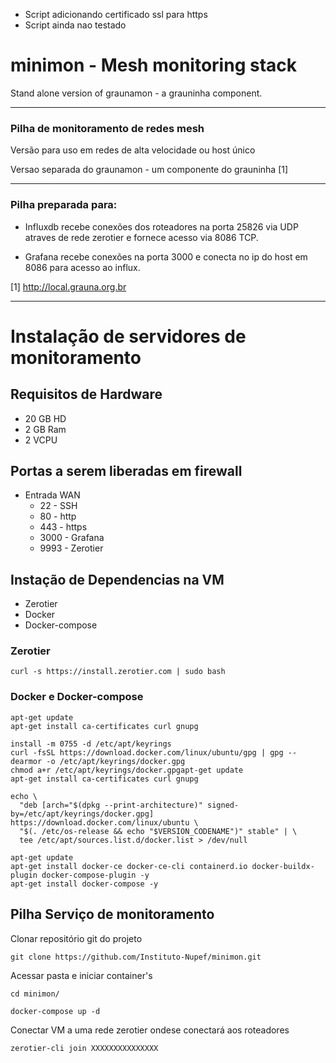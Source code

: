 * Script adicionando certificado ssl para https
* Script ainda nao testado


# minimon - Mesh monitoring stack
Stand alone version of graunamon - a grauninha component.

---

### Pilha de monitoramento de redes mesh

Versão para uso em redes de alta velocidade ou host único

Versao separada do graunamon - um componente do grauninha [1]

---

### Pilha preparada para:

* Influxdb recebe conexões dos roteadores na porta 25826 via UDP atraves de rede zerotier e fornece acesso via 8086 TCP.

* Grafana recebe conexões na porta 3000 e conecta no ip do host em 8086 para acesso ao influx.



[1] http://local.grauna.org.br



---
# Instalação de servidores de monitoramento
## Requisitos de Hardware

* 20 GB HD 
* 2 GB Ram 
* 2 VCPU

## Portas a serem liberadas em firewall
* Entrada WAN
    * 22 - SSH
    * 80 - http
    * 443 - https
    * 3000 - Grafana
    * 9993 - Zerotier
## Instação de Dependencias na VM
* Zerotier
* Docker
* Docker-compose
### Zerotier
``` 
curl -s https://install.zerotier.com | sudo bash 
```
### Docker e Docker-compose
```
apt-get update
apt-get install ca-certificates curl gnupg
```

```
install -m 0755 -d /etc/apt/keyrings
curl -fsSL https://download.docker.com/linux/ubuntu/gpg | gpg --dearmor -o /etc/apt/keyrings/docker.gpg
chmod a+r /etc/apt/keyrings/docker.gpgapt-get update
apt-get install ca-certificates curl gnupg
```

```
echo \
  "deb [arch="$(dpkg --print-architecture)" signed-by=/etc/apt/keyrings/docker.gpg] https://download.docker.com/linux/ubuntu \
  "$(. /etc/os-release && echo "$VERSION_CODENAME")" stable" | \
  tee /etc/apt/sources.list.d/docker.list > /dev/null
```

```
apt-get update
apt-get install docker-ce docker-ce-cli containerd.io docker-buildx-plugin docker-compose-plugin -y
apt-get install docker-compose -y
```

## Pilha Serviço de monitoramento
Clonar repositório git do projeto
```
git clone https://github.com/Instituto-Nupef/minimon.git
```

Acessar pasta e iniciar container's
```
cd minimon/
```

```
docker-compose up -d
```

Conectar VM a uma rede zerotier ondese conectará aos roteadores
```
zerotier-cli join XXXXXXXXXXXXXXX
```
